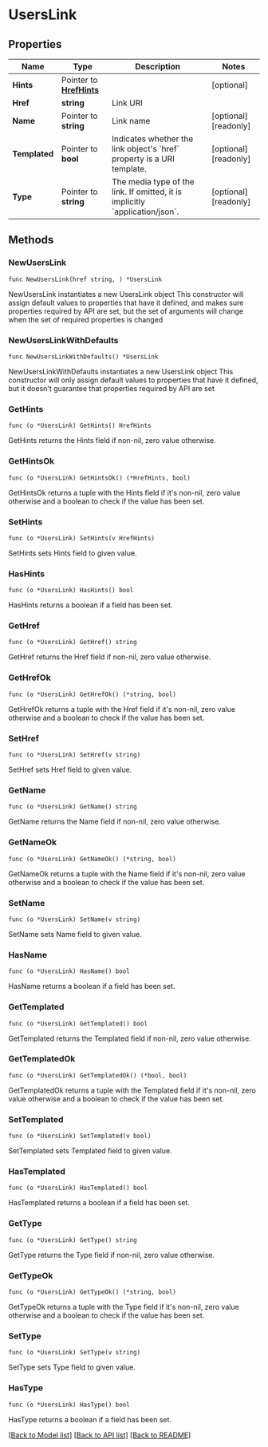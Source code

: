 # UsersLink

## Properties

Name | Type | Description | Notes
------------ | ------------- | ------------- | -------------
**Hints** | Pointer to [**HrefHints**](HrefHints.md) |  | [optional] 
**Href** | **string** | Link URI | 
**Name** | Pointer to **string** | Link name | [optional] [readonly] 
**Templated** | Pointer to **bool** | Indicates whether the link object&#39;s &#x60;href&#x60; property is a URI template. | [optional] [readonly] 
**Type** | Pointer to **string** | The media type of the link. If omitted, it is implicitly &#x60;application/json&#x60;. | [optional] [readonly] 

## Methods

### NewUsersLink

`func NewUsersLink(href string, ) *UsersLink`

NewUsersLink instantiates a new UsersLink object
This constructor will assign default values to properties that have it defined,
and makes sure properties required by API are set, but the set of arguments
will change when the set of required properties is changed

### NewUsersLinkWithDefaults

`func NewUsersLinkWithDefaults() *UsersLink`

NewUsersLinkWithDefaults instantiates a new UsersLink object
This constructor will only assign default values to properties that have it defined,
but it doesn't guarantee that properties required by API are set

### GetHints

`func (o *UsersLink) GetHints() HrefHints`

GetHints returns the Hints field if non-nil, zero value otherwise.

### GetHintsOk

`func (o *UsersLink) GetHintsOk() (*HrefHints, bool)`

GetHintsOk returns a tuple with the Hints field if it's non-nil, zero value otherwise
and a boolean to check if the value has been set.

### SetHints

`func (o *UsersLink) SetHints(v HrefHints)`

SetHints sets Hints field to given value.

### HasHints

`func (o *UsersLink) HasHints() bool`

HasHints returns a boolean if a field has been set.

### GetHref

`func (o *UsersLink) GetHref() string`

GetHref returns the Href field if non-nil, zero value otherwise.

### GetHrefOk

`func (o *UsersLink) GetHrefOk() (*string, bool)`

GetHrefOk returns a tuple with the Href field if it's non-nil, zero value otherwise
and a boolean to check if the value has been set.

### SetHref

`func (o *UsersLink) SetHref(v string)`

SetHref sets Href field to given value.


### GetName

`func (o *UsersLink) GetName() string`

GetName returns the Name field if non-nil, zero value otherwise.

### GetNameOk

`func (o *UsersLink) GetNameOk() (*string, bool)`

GetNameOk returns a tuple with the Name field if it's non-nil, zero value otherwise
and a boolean to check if the value has been set.

### SetName

`func (o *UsersLink) SetName(v string)`

SetName sets Name field to given value.

### HasName

`func (o *UsersLink) HasName() bool`

HasName returns a boolean if a field has been set.

### GetTemplated

`func (o *UsersLink) GetTemplated() bool`

GetTemplated returns the Templated field if non-nil, zero value otherwise.

### GetTemplatedOk

`func (o *UsersLink) GetTemplatedOk() (*bool, bool)`

GetTemplatedOk returns a tuple with the Templated field if it's non-nil, zero value otherwise
and a boolean to check if the value has been set.

### SetTemplated

`func (o *UsersLink) SetTemplated(v bool)`

SetTemplated sets Templated field to given value.

### HasTemplated

`func (o *UsersLink) HasTemplated() bool`

HasTemplated returns a boolean if a field has been set.

### GetType

`func (o *UsersLink) GetType() string`

GetType returns the Type field if non-nil, zero value otherwise.

### GetTypeOk

`func (o *UsersLink) GetTypeOk() (*string, bool)`

GetTypeOk returns a tuple with the Type field if it's non-nil, zero value otherwise
and a boolean to check if the value has been set.

### SetType

`func (o *UsersLink) SetType(v string)`

SetType sets Type field to given value.

### HasType

`func (o *UsersLink) HasType() bool`

HasType returns a boolean if a field has been set.


[[Back to Model list]](../README.md#documentation-for-models) [[Back to API list]](../README.md#documentation-for-api-endpoints) [[Back to README]](../README.md)



